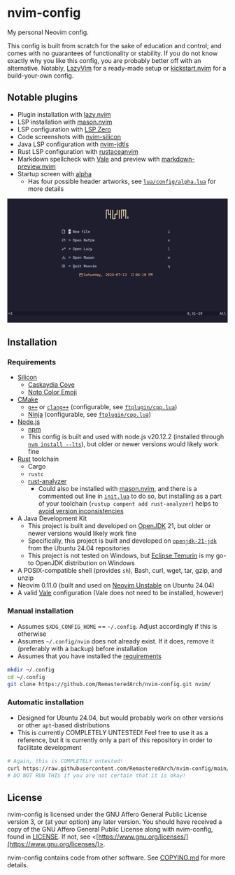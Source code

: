 # nvim-config

My personal Neovim config.

This config is built from scratch for the sake of education and control; and comes with no guarantees of functionality or stability. If you do not know exactly why you like this config, you are probably better off with an alternative. Notably, [LazyVim](https://github.com/LazyVim/LazyVim) for a ready-made setup or [kickstart.nvim](https://github.com/nvim-lua/kickstart.nvim/) for a build-your-own config.

## Notable plugins

- Plugin installation with [lazy.nvim](https://github.com/folke/lazy.nvim)
- LSP installation with [mason.nvim](https://github.com/williamboman/mason.nvim)
- LSP configuration with [LSP Zero](https://github.com/VonHeikemen/lsp-zero.nvim)
- Code screenshots with [nvim-silicon](https://github.com/michaelrommel/nvim-silicon)
- Java LSP configuration with [nvim-jdtls](https://github.com/mfussenegger/nvim-jdtls)
- Rust LSP configuration with [rustaceanvim](https://github.com/mrcjkb/rustaceanvim)
- Markdown spellcheck with [Vale](https://vale.sh/) and preview with [markdown-preview.nvim](https://github.com/iamcco/markdown-preview.nvim)
- Startup screen with [alpha](https://github.com/goolord/alpha-nvim)
  - Has four possible header artworks, see [`lua/config/alpha.lua`](./lua/config/alpha.lua) for more details

![Startup](./media/Startup.png)

## Installation

### Requirements

- [Silicon](https://github.com/Aloxaf/silicon)
  - [Caskaydia Cove](https://github.com/eliheuer/caskaydia-cove)
  - [Noto Color Emoji](https://github.com/googlefonts/noto-emoji)
- [CMake](https://cmake.org/)
  - [`g++`](https://gcc.gnu.org/) or [`clang++`](https://clang.llvm.org/) (configurable, see [`ftplugin/cpp.lua`](./ftplugin/cpp.lua))
  - [Ninja](https://ninja-build.org/) (configurable, see [`ftplugin/cpp.lua`](./ftplugin/cpp.lua))
- [Node.js](https://nodejs.org/en)
  - [npm](https://www.npmjs.com/)
  - This config is built and used with node.js v20.12.2 (installed through [`nvm install --lts`](https://github.com/nvm-sh/nvm)), but older or newer versions would likely work fine
- [Rust](https://www.rust-lang.org/) toolchain
  - Cargo
  - `rustc`
  - [rust-analyzer](https://rust-analyzer.github.io/)
    - Could also be installed with [mason.nvim](https://github.com/williamboman/mason.nvim), and there is a commented out line in [`init.lua`](./init.lua) to do so, but installing as a part of your toolchain (`rustup compent add rust-analyzer`) helps to [avoid version inconsistencies](https://github.com/mrcjkb/rustaceanvim/blob/master/doc/mason.txt)
- A Java Development Kit
  - This project is built and developed on [OpenJDK](https://openjdk.org/) 21, but older or newer versions would likely work fine
  - Specifically, this project is built and developed on [`openjdk-21-jdk`](https://packages.ubuntu.com/noble/openjdk-21-jdk) from the Ubuntu 24.04 repositories
  - This project is not tested on Windows, but [Eclipse Temurin](https://adoptium.net/) is my go-to OpenJDK distribution on Windows
- A POSIX-compatible shell (provides `sh`), Bash, curl, wget, tar, gzip, and unzip
- Neovim 0.11.0 (built and used on [Neovim Unstable](https://launchpad.net/~neovim-ppa/+archive/ubuntu/unstable) on Ubuntu 24.04)
- A valid [Vale](https://vale.sh/) configuration (Vale does not need to be installed, however)

### Manual installation

- Assumes `$XDG_CONFIG_HOME` == `~/.config`. Adjust accordingly if this is otherwise
- Assumes `~/.config/nvim` does not already exist. If it does, remove it (preferably with a backup) before installation
- Assumes that you have installed the [requirements](#requirements)

```bash
mkdir ~/.config
cd ~/.config
git clone https://github.com/RemasteredArch/nvim-config.git nvim/
```

### Automatic installation

- Designed for Ubuntu 24.04, but would probably work on other versions or other `apt`-based distributions
- This is currently COMPLETELY UNTESTED! Feel free to use it as a reference, but it is currently only a part of this repository in order to facilitate development

```bash
# Again, this is COMPLETELY untested!
curl https://raw.githubusercontent.com/RemasteredArch/nvim-config/main/setup.sh | bash
# DO NOT RUN THIS if you are not certain that it is okay!
```

## License

nvim-config is licensed under the GNU Affero General Public License version 3, or (at your option) any later version. You should have received a copy of the GNU Affero General Public License along with nvim-config, found in [LICENSE](./LICENSE). If not, see \<[https://www.gnu.org/licenses/](https://www.gnu.org/licenses/)>.

nvim-config contains code from other software. See [COPYING.md](./COPYING.md) for more details.
